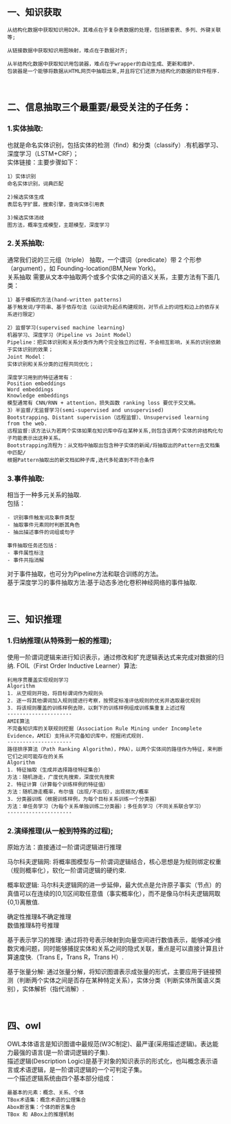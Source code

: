 ## 一、知识获取
```
从结构化数据中获取知识用D2R，其难点在于复杂表数据的处理，包括嵌套表、多列、外键关联等; 

从链接数据中获取知识用图映射，难点在于数据对齐; 

从半结构化数据中获取知识用包装器，难点在于wrapper的自动生成、更新和维护. 
包装器是一个能够将数据从HTML网页中抽取出来,并且将它们还原为结构化的数据的软件程序. 
```

&nbsp;
## 二、信息抽取三个最重要/最受关注的子任务： 
### 1.实体抽取: 
也就是命名实体识别，包括实体的检测（find）和分类（classify）.有机器学习、深度学习（LSTM+CRF）；    
实体链接：主要步骤如下：   
```
1）实体识别 
命名实体识别，词典匹配 

2)候选实体生成 
表层名字扩展，搜索引擎，查询实体引用表 

3)候选实体消歧 
图方法，概率生成模型，主题模型，深度学习 
```

### 2.关系抽取: 
通常我们说的三元组（triple） 抽取，一个谓词（predicate）带 2 个形参（argument），如 Founding-location(IBM,New York)。    
关系抽取 需要从文本中抽取两个或多个实体之间的语义关系，主要方法有下面几类：  
```
1）基于模板的方法(hand-written patterns)  
基于触发词/字符串、基于依存句法（以动词为起点构建规则，对节点上的词性和边上的依存关系进行限定） 

2）监督学习(supervised machine learning) 
机器学习、深度学习（Pipeline vs Joint Model） 
Pipeline：把实体识别和关系分类作为两个完全独立的过程，不会相互影响，关系的识别依赖于实体识别的效果； 
Joint Model： 
实体识别和关系分类的过程共同优化； 

深度学习用到的特征通常有： 
Position embeddings 
Word embeddings 
Knowledge embeddings 
模型通常有 CNN/RNN + attention，损失函数 ranking loss 要优于交叉熵。 
3）半监督/无监督学习(semi-supervised and unsupervised) 
Bootstrapping、Distant supervision（远程监督）、Unsupervised learning from the web. 
远程监督:该方法认为若两个实体如果在知识库中存在某种关系,则包含该两个实体的非结构化句子均能表示出这种关系。 
Bootstrapping流程为：从文档中抽取出包含种子实体的新闻/将抽取出的Pattern去文档集中匹配/ 
根据Pattern抽取出的新文档如种子库,迭代多轮直到不符合条件 
```

### 3.事件抽取: 
相当于一种多元关系的抽取.   
包括： 
```
- 识别事件触发词及事件类型 
- 抽取事件元素同时判断其角色 
- 抽出描述事件的词组或句子

事件抽取任务还包括： 
- 事件属性标注 
- 事件共指消解 
```
对于事件抽取，也可分为Pipeline方法和联合训练的方法。   
基于深度学习的事件抽取方法:基于动态多池化卷积神经网络的事件抽取. 

&nbsp;
## 三、知识推理
### 1.归纳推理(从特殊到一般的推理); 
使用一阶谓词逻辑来进行知识表示，通过修改和扩充逻辑表达式来完成对数据的归纳. 
FOIL（First Order Inductive Learner）算法: 
```
利用序贯覆盖实现规则学习 
Algorithm 
1. 从空规则开始，将目标谓词作为规则头 
2. 逐一将其他谓词加入规则提进行考察，按预定标准评估规则的优劣并选取最优规则 
3. 将该规则覆盖的训练样例去除，以剩下的训练样例组成训练集重复上述过程 
--------------------- 
AMIE算法 
不完备知识库的关联规则挖掘（Association Rule Mining under Incomplete Evidence，AMIE）支持从不完备知识库中，挖掘闭式规则. 
--------------------- 
路径排序算法（Path Ranking Algorithm)，PRA），以两个实体间的路径作为特征，来判断它们之间可能存在的关系 
Algorithm 
1. 特征抽取（生成并选择路径特征集合） 
方法：随机游走，广度优先搜索，深度优先搜索 
2. 特征计算（计算每个训练样例的特征值） 
方法：随机游走概率，布尔值（出现/不出现），出现频次/概率 
3. 分类器训练（根据训练样例，为每个目标关系训练一个分类器） 
方法：单任务学习（为每个关系单独训练二分类器）；多任务学习（不同关系联合学习） 
--------------------- 
```

### 2.演绎推理(从一般到特殊的过程); 
原始方法：直接通过一阶谓词逻辑进行推理 

马尔科夫逻辑网: 
将概率图模型与一阶谓词逻辑结合，核心思想是为规则绑定权重（规则概率化），软化一阶谓词逻辑的硬约束. 

概率软逻辑: 
马尔科夫逻辑网的进一步延伸，最大优点是允许原子事实（节点）的真值可以在连续的[0,1]区间取任意值（事实概率化），而不是像马尔科夫逻辑网取{0,1}离散值. 

确定性推理&不确定推理    
数值推理&符号推理    

基于表示学习的推理: 
通过将符号表示映射到向量空间进行数值表示，能够减少维数灾难问题，同时能够捕捉实体和关系之间的隐式关联，重点是可以直接计算且计算速度快.（Trans E，Trans R，Trans H）. 

基于张量分解: 
通过张量分解，将知识图谱表示成张量的形式，主要应用于链接预测（判断两个实体之间是否存在某种特定关系），实体分类（判断实体所属语义类别），实体解析（指代消解）. 

&nbsp;
## 四、owl
OWL本体语言是知识图谱中最规范(W3C制定)、最严谨(采用描述逻辑)。表达能力最强的语言(是一阶谓词逻辑的子集).    
描述逻辑(Description Logic)是基于对象的知识表示的形式化，也叫概念表示语言或术语逻辑，是一阶谓词逻辑的一个可判定子集。   
一个描述逻辑系统由四个基本部分组成： 
```
最基本的元素：概念、关系、个体 
TBox术语集：概念术语的公理集合 
Abox断言集：个体的断言集合 
TBox 和 ABox上的推理机制
```
